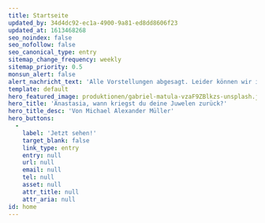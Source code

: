 ```yaml
---
title: Startseite
updated_by: 34d4dc92-ec1a-4900-9a81-ed8dd8606f23
updated_at: 1613468268
seo_noindex: false
seo_nofollow: false
seo_canonical_type: entry
sitemap_change_frequency: weekly
sitemap_priority: 0.5
monsun_alert: false
alert_nachricht_text: 'Alle Vorstellungen abgesagt. Leider können wir im Moment weder spielen noch den Zeitpunkt voraussagen, an dem wir den Betrieb in irgendeiner Form wieder aufnehmen dürfen.'
template: default
hero_featured_image: produktionen/gabriel-matula-vzaF9ZBlkzs-unsplash.jpg
hero_title: 'Anastasia, wann kriegst du deine Juwelen zurück?'
hero_title_desc: 'Von Michael Alexander Müller'
hero_buttons:
  -
    label: 'Jetzt sehen!'
    target_blank: false
    link_type: entry
    entry: null
    url: null
    email: null
    tel: null
    asset: null
    attr_title: null
    attr_aria: null
id: home
---
```

